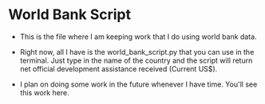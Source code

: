 # World Bank Script

* This is the file where I am keeping work that I do using world bank data.

* Right now, all I have is the world_bank_script.py that you can use in the terminal.
Just type in the name of the country and the script will return net official development assistance received (Current US$).

* I plan on doing some work in the future whenever I have time. You'll see this work here. 
